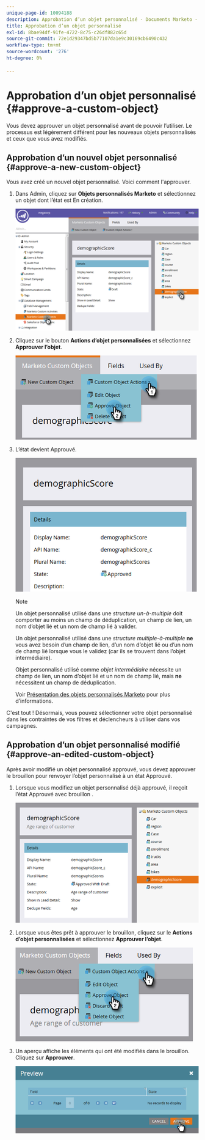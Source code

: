 ```yaml
---
unique-page-id: 10094188
description: Approbation d’un objet personnalisé - Documents Marketo - Documentation du produit
title: Approbation d’un objet personnalisé
exl-id: 8bae94df-91fe-4722-8c75-c26df882c65d
source-git-commit: 72e1d29347bd5b77107da1e9c30169cb6490c432
workflow-type: tm+mt
source-wordcount: '276'
ht-degree: 0%

---
```


# Approbation d’un objet personnalisé {#approve-a-custom-object}

Vous devez approuver un objet personnalisé avant de pouvoir l’utiliser. Le processus est légèrement différent pour les nouveaux objets personnalisés et ceux que vous avez modifiés.

## Approbation d’un nouvel objet personnalisé {#approve-a-new-custom-object}

Vous avez créé un nouvel objet personnalisé. Voici comment l&#39;approuver.

1. Dans Admin, cliquez sur **Objets personnalisés Marketo** et sélectionnez un objet dont l’état est En création.

   ![](assets/one.png)

1. Cliquez sur le bouton **Actions d’objet personnalisées** et sélectionnez **Approuver l’objet**.

   ![](assets/two.png)

1. L’état devient Approuvé.

   ![](assets/three.png)

   >[!NOTE]
   >
   >Un objet personnalisé utilisé dans une _structure un-à-multiple_ doit comporter au moins un champ de déduplication, un champ de lien, un nom d’objet lié et un nom de champ lié à valider.
   >
   >Un objet personnalisé utilisé dans une _structure multiple-à-multiple_ **ne** vous avez besoin d’un champ de lien, d’un nom d’objet lié ou d’un nom de champ lié lorsque vous le validez (car ils se trouvent dans l’objet intermédiaire).
   >
   >Objet personnalisé utilisé comme _objet intermédiaire_ nécessite un champ de lien, un nom d’objet lié et un nom de champ lié, mais **ne** nécessitent un champ de déduplication.
   >
   >Voir [Présentation des objets personnalisés Marketo](/help/marketo/product-docs/administration/marketo-custom-objects/understanding-marketo-custom-objects.md) pour plus d’informations.

C&#39;est tout ! Désormais, vous pouvez sélectionner votre objet personnalisé dans les contraintes de vos filtres et déclencheurs à utiliser dans vos campagnes.

## Approbation d’un objet personnalisé modifié {#approve-an-edited-custom-object}

Après avoir modifié un objet personnalisé approuvé, vous devez approuver le brouillon pour renvoyer l’objet personnalisé à un état Approuvé.

1. Lorsque vous modifiez un objet personnalisé déjà approuvé, il reçoit l’état Approuvé avec brouillon .

   ![](assets/four.png)

1. Lorsque vous êtes prêt à approuver le brouillon, cliquez sur le **Actions d’objet personnalisées** et sélectionnez **Approuver l’objet**.

   ![](assets/five-1.png)

1. Un aperçu affiche les éléments qui ont été modifiés dans le brouillon. Cliquez sur **Approuver**.

   ![](assets/six-1.png)
